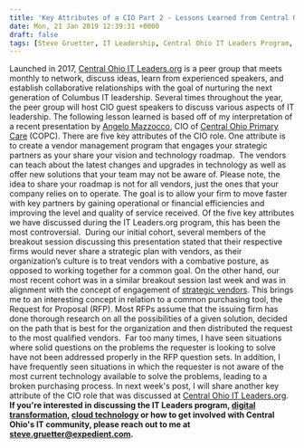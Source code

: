 ```yaml
---
title: 'Key Attributes of a CIO Part 2 - Lessons Learned from Central Ohio IT Leaders.org'
date: Mon, 21 Jan 2019 12:39:31 +0000
draft: false
tags: [Steve Gruetter, IT Leadership, Central Ohio IT Leaders Program, Angelo Mazzocco, IT leadership, IT career development, Columbus, columbus tech industry, Central Ohio Primary Care]
---
```


Launched in 2017, [Central Ohio IT Leaders.org](https://itleaders.org/central-ohio/) is a peer group that meets monthly to network, discuss ideas, learn from experienced speakers, and establish collaborative relationships with the goal of nurturing the next generation of Columbus IT leadership. Several times throughout the year, the peer group will host CIO guest speakers to discuss various aspects of IT leadership. The following lesson learned is based off of my interpretation of a recent presentation by [Angelo Mazzocco](https://www.linkedin.com/in/angelomazzocco/), CIO of [Central Ohio Primary Care](https://www.copcp.com/)[](https://www.copcp.com/) (COPC). There are five key attributes of the CIO role. One attribute is to create a vendor management program that engages your strategic partners as your share your vision and technology roadmap.  The vendors can teach about the latest changes and upgrades in technology as well as offer new solutions that your team may not be aware of. Please note, the idea to share your roadmap is not for all vendors, just the ones that your company relies on to operate. The goal is to allow your firm to move faster with key partners by gaining operational or financial efficiencies and improving the level and quality of service received. Of the five key attributes we have discussed during the IT Leaders.org program, this has been the most controversial.  During our initial cohort, several members of the breakout session discussing this presentation stated that their respective firms would never share a strategic plan with vendors, as their organization’s culture is to treat vendors with a combative posture, as opposed to working together for a common goal. On the other hand, our most recent cohort was in a similar breakout session last week and was in alignment with the concept of engagement of [strategic vendors](https://www.expedient.com/company/about/partners/). This brings me to an interesting concept in relation to a common purchasing tool, the Request for Proposal (RFP). Most RFPs assume that the issuing firm has done thorough research on all the possibilities of a given solution, decided on the path that is best for the organization and then distributed the request to the most qualified vendors.  Far too many times, I have seen situations where solid questions on the problems the requester is looking to solve have not been addressed properly in the RFP question sets. In addition, I have frequently seen situations in which the requester is not aware of the most current technology available to solve the problems, leading to a broken purchasing process. In next week's post, I will share another key attribute of the CIO role that was discussed at [Central Ohio IT Leaders.org](https://itleaders.org/central-ohio/). **If you're interested in discussing the IT Leaders program, [digital transformation](https://www.expedient.com/blog/is-your-organization-continuousnext/), [cloud technology](https://www.expedient.com/services/infrastructure-as-a-service/cloud/) or how to get involved with Central Ohio's IT community, please reach out to me at [steve.gruetter@expedient.com](mailto:steve.gruetter@expedient.com).**